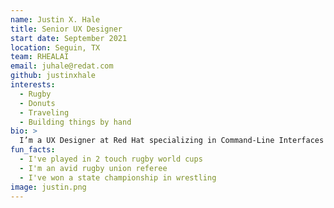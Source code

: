 ```yaml
---
name: Justin X. Hale
title: Senior UX Designer
start date: September 2021
location: Seguin, TX
team: RHEALAI
email: juhale@redat.com
github: justinxhale
interests:
  - Rugby
  - Donuts
  - Traveling
  - Building things by hand
bio: >
  I’m a UX Designer at Red Hat specializing in Command-Line Interfaces (CLI) and developer tools. Passionate about bridging the gap between design and technology, I create intuitive solutions that empower technical teams and enhance workflows in open-source environments.
fun_facts:
  - I've played in 2 touch rugby world cups
  - I'm an avid rugby union referee
  - I've won a state championship in wrestling
image: justin.png
---
```


